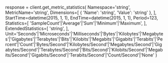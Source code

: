response = client.get_metric_statistics(
    Namespace='string',
    MetricName='string',
    Dimensions=[
        {
            'Name': 'string',
            'Value': 'string'
        },
    ],
    StartTime=datetime(2015, 1, 1),
    EndTime=datetime(2015, 1, 1),
    Period=123,
    Statistics=[
        'SampleCount'|'Average'|'Sum'|'Minimum'|'Maximum',
    ],
    ExtendedStatistics=[
        'string',
    ],
    Unit='Seconds'|'Microseconds'|'Milliseconds'|'Bytes'|'Kilobytes'|'Megabytes'|'Gigabytes'|'Terabytes'|'Bits'|'Kilobits'|'Megabits'|'Gigabits'|'Terabits'|'Percent'|'Count'|'Bytes/Second'|'Kilobytes/Second'|'Megabytes/Second'|'Gigabytes/Second'|'Terabytes/Second'|'Bits/Second'|'Kilobits/Second'|'Megabits/Second'|'Gigabits/Second'|'Terabits/Second'|'Count/Second'|'None'
)